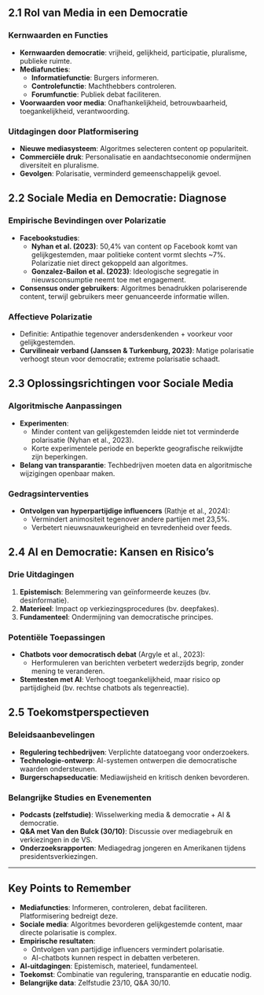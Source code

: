 ## 2.1 Rol van Media in een Democratie

### Kernwaarden en Functies

- **Kernwaarden democratie**: vrijheid, gelijkheid, participatie, pluralisme, publieke ruimte.
- **Mediafuncties**:
  - **Informatiefunctie**: Burgers informeren.
  - **Controlefunctie**: Machthebbers controleren.
  - **Forumfunctie**: Publiek debat faciliteren.
- **Voorwaarden voor media**: Onafhankelijkheid, betrouwbaarheid, toegankelijkheid, verantwoording.

### Uitdagingen door Platformisering

- **Nieuwe mediasysteem**: Algoritmes selecteren content op populariteit.
- **Commerciële druk**: Personalisatie en aandachtseconomie ondermijnen diversiteit en pluralisme.
- **Gevolgen**: Polarisatie, verminderd gemeenschappelijk gevoel.

## 2.2 Sociale Media en Democratie: Diagnose

### Empirische Bevindingen over Polarizatie

- **Facebookstudies**:
  - **Nyhan et al. (2023)**: 50,4% van content op Facebook komt van gelijkgestemden, maar politieke content vormt slechts ~7%. Polarizatie niet direct gekoppeld aan algoritmes.
  - **Gonzalez-Bailon et al. (2023)**: Ideologische segregatie in nieuwsconsumptie neemt toe met engagement.
- **Consensus onder gebruikers**: Algoritmes benadrukken polariserende content, terwijl gebruikers meer genuanceerde informatie willen.

### Affectieve Polarizatie

- Definitie: Antipathie tegenover andersdenkenden + voorkeur voor gelijkgestemden.
- **Curvilineair verband (Janssen & Turkenburg, 2023)**: Matige polarisatie verhoogt steun voor democratie; extreme polarisatie schaadt.

## 2.3 Oplossingsrichtingen voor Sociale Media

### Algoritmische Aanpassingen

- **Experimenten**:
  - Minder content van gelijkgestemden leidde niet tot verminderde polarisatie (Nyhan et al., 2023).
  - Korte experimentele periode en beperkte geografische reikwijdte zijn beperkingen.
- **Belang van transparantie**: Techbedrijven moeten data en algoritmische wijzigingen openbaar maken.

### Gedragsinterventies

- **Ontvolgen van hyperpartijdige influencers** (Rathje et al., 2024):
  - Vermindert animositeit tegenover andere partijen met 23,5%.
  - Verbetert nieuwsnauwkeurigheid en tevredenheid over feeds.

## 2.4 AI en Democratie: Kansen en Risico’s

### Drie Uitdagingen

1. **Epistemisch**: Belemmering van geïnformeerde keuzes (bv. desinformatie).
2. **Materieel**: Impact op verkiezingsprocedures (bv. deepfakes).
3. **Fundamenteel**: Ondermijning van democratische principes.

### Potentiële Toepassingen

- **Chatbots voor democratisch debat** (Argyle et al., 2023):
  - Herformuleren van berichten verbetert wederzijds begrip, zonder mening te veranderen.
- **Stemtesten met AI**: Verhoogt toegankelijkheid, maar risico op partijdigheid (bv. rechtse chatbots als tegenreactie).

## 2.5 Toekomstperspectieven

### Beleidsaanbevelingen

- **Regulering techbedrijven**: Verplichte datatoegang voor onderzoekers.
- **Technologie-ontwerp**: AI-systemen ontwerpen die democratische waarden ondersteunen.
- **Burgerschapseducatie**: Mediawijsheid en kritisch denken bevorderen.

### Belangrijke Studies en Evenementen

- **Podcasts (zelfstudie)**: Wisselwerking media & democratie + AI & democratie.
- **Q&A met Van den Bulck (30/10)**: Discussie over mediagebruik en verkiezingen in de VS.
- **Onderzoeksrapporten**: Mediagedrag jongeren en Amerikanen tijdens presidentsverkiezingen.

---

## Key Points to Remember

- **Mediafuncties**: Informeren, controleren, debat faciliteren. Platformisering bedreigt deze.
- **Sociale media**: Algoritmes bevorderen gelijkgestemde content, maar directe polarisatie is complex.
- **Empirische resultaten**:
  - Ontvolgen van partijdige influencers vermindert polarisatie.
  - AI-chatbots kunnen respect in debatten verbeteren.
- **AI-uitdagingen**: Epistemisch, materieel, fundamenteel.
- **Toekomst**: Combinatie van regulering, transparantie en educatie nodig.
- **Belangrijke data**: Zelfstudie 23/10, Q&A 30/10.
